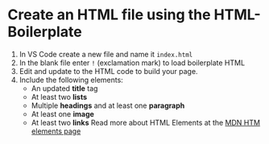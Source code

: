 # Create an HTML file using the HTML-Boilerplate
1. In VS Code create a new file and name it `index.html`
2. In the blank file enter `!` (exclamation mark) to load boilerplate HTML
3. Edit and update to the HTML code to build your page.
4. Include the following elements:
   - An updated **title** tag
   - At least two **lists**
   - Multiple **headings** and at least one **paragraph**
   - At least one **image**
   - At least two **links**
Read more about HTML Elements at the [MDN HTM elements page](https://developer.mozilla.org/en-US/docs/Web/HTML/Element)

